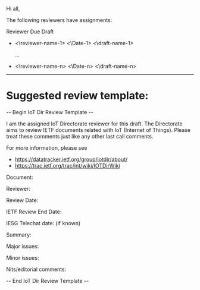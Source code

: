 Hi all,

The following reviewers have assignments:


Reviewer                     Due                Draft

* <\reviewer-name-1\>     <\Date-1\>      <\draft-name-1\>
           
  ...
  
* <\reviewer-name-n\>     <\Date-n\>      <\draft-name-n\> 



-------------------------------------------------------
# Suggested review template:

-- Begin IoT Dir Review Template --

I am the assigned IoT Directorate reviewer for this draft. The Directorate aims to review IETF documents related with IoT (Internet of Things). Please treat these comments just like any other last call comments.

For more information, please see

- https://datatracker.ietf.org/group/iotdir/about/
- https://trac.ietf.org/trac/int/wiki/IOTDirWiki 

Document:

Reviewer:

Review Date:

IETF Review End Date:

IESG Telechat date: (if known)

Summary:

Major issues:

Minor issues:

Nits/editorial comments:

-- End IoT Dir Review Template --
